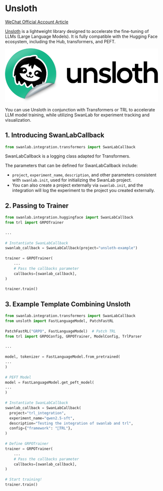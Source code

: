 # Unsloth

[WeChat Official Account Article](https://mp.weixin.qq.com/s/re7R7WhTYNuiDj0fSwAnWQ)

[Unsloth](https://github.com/unslothai/unsloth) is a lightweight library designed to accelerate the fine-tuning of LLMs (Large Language Models). It is fully compatible with the Hugging Face ecosystem, including the Hub, transformers, and PEFT.

![logo](./unsloth/logo.png)

You can use Unsloth in conjunction with Transformers or TRL to accelerate LLM model training, while utilizing SwanLab for experiment tracking and visualization.

## 1. Introducing SwanLabCallback

```python
from swanlab.integration.transformers import SwanLabCallback
```

SwanLabCallback is a logging class adapted for Transformers.

The parameters that can be defined for SwanLabCallback include:

- `project`, `experiment_name`, `description`, and other parameters consistent with `swanlab.init`, used for initializing the SwanLab project.
- You can also create a project externally via `swanlab.init`, and the integration will log the experiment to the project you created externally.

## 2. Passing to Trainer

```python {1,7,12}
from swanlab.integration.huggingface import SwanLabCallback
from trl import GRPOTrainer

...

# Instantiate SwanLabCallback
swanlab_callback = SwanLabCallback(project="unsloth-example")

trainer = GRPOTrainer(
    ...
    # Pass the callbacks parameter
    callbacks=[swanlab_callback],
)

trainer.train()
```

## 3. Example Template Combining Unsloth

```python
from swanlab.integration.transformers import SwanLabCallback
from unsloth import FastLanguageModel, PatchFastRL

PatchFastRL("GRPO", FastLanguageModel)  # Patch TRL
from trl import GRPOConfig, GRPOTrainer, ModelConfig, TrlParser

...

model, tokenizer = FastLanguageModel.from_pretrained(
...
) 

# PEFT Model
model = FastLanguageModel.get_peft_model(
...
)

# Instantiate SwanLabCallback
swanlab_callback = SwanLabCallback(
  project="trl_integration",
  experiment_name="qwen2.5-sft",
  description="Testing the integration of swanlab and trl",
  config={"framework": "🤗TRL"},
)

# Define GRPOTrainer
trainer = GRPOTrainer(
    ...
    # Pass the callbacks parameter
    callbacks=[swanlab_callback],
)

# Start training!
trainer.train()
```